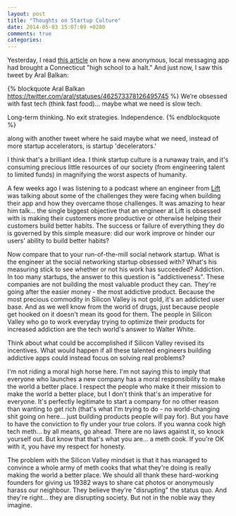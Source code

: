 ```yaml
---
layout: post
title: "Thoughts on Startup Culture"
date: 2014-05-03 15:07:09 +0200
comments: true
categories: 
---
```


Yesterday, I read [this article](http://nymag.com/thecut/2014/04/gossip-app-brought-my-high-school-to-a-halt.html) on how a new anonymous, local messaging app had brought a Connecticut "high school to a halt." And just now, I saw this tweet by Aral Balkan:

{% blockquote Aral Balkan https://twitter.com/aral/statuses/462573378126495745 %}
We’re obsessed with fast tech (think fast food)… maybe what we need is slow tech.

Long-term thinking. No exit strategies. Independence.
{% endblockquote %}

along with another tweet where he said maybe what we need, instead of more startup accelerators, is startup 'decelerators.'

I think that's a brilliant idea. I think startup culture is a runaway train, and it's consuming precious little resources of our society (from engineering talent to limited funds) in magnifying the worst aspects of humanity.

A few weeks ago I was listening to a podcast where an engineer from [Lift](https://lift.do/) was talking about some of the challenges they were facing when building their app and how they overcame those challenges. It was amazing to hear him talk... the single biggest objective that an engineer at Lift is obsessed with is making their customers more productive or otherwise helping their customers build better habits. The success or failure of everything they do is governed by this simple measure: did our work improve or hinder our users' ability to build better habits?

Now compare that to your run-of-the-mill social network startup. What is the engineer at the social networking startup obsessed with? What's his measuring stick to see whether or not his work has succeeded? Addiction. In too many startups, the answer to this question is "addictiveness". These companies are not building the most valuable product they can. They're going after the easier money - the most addictive product. Because the most precious commodity in Silicon Valley is not gold, it's an addicted user base. And as we well know from the world of drugs, just because people get hooked on it doesn't mean its good for them. The people in Silicon Valley who go to work everyday trying to optimize their products for increased addiction are the tech world's answer to Walter White.

Think about what could be accomplished if Silicon Valley revised its incentives. What would happen if all these talented engineers building addictive apps could instead focus on solving real problems? 

I'm not riding a moral high horse here. I'm not saying this to imply that everyone who launches a new company has a moral responsibility to make the world a better place. I respect the people who make it their mission to make the world a better place, but I don't think that's an imperative for everyone. 
It's perfectly legitimate to start a company for no other reason than wanting to get rich (that's what I'm trying to do - no world-changing shit going on here... just building products people will pay for). But you have to have the conviction to fly under your true colors. If you wanna cook high tech meth... by all means, go ahead.
There are no laws against it, so knock yourself out. But know that that's what you are... a meth cook. If you're OK with it, you have my respect for honesty. 

The problem with the Silicon Valley mindset is that it has managed to convince a whole army of meth cooks that what they're doing is really making the world a better place. 
We should all thank these hard-working founders for giving us 19382 ways to share cat photos or anonymously harass our neighbour. They believe they're "disrupting" the status quo. And they're right... they are disrupting society. But not in the noble way they imagine. 
